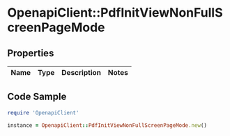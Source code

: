 # OpenapiClient::PdfInitViewNonFullScreenPageMode

## Properties

Name | Type | Description | Notes
------------ | ------------- | ------------- | -------------

## Code Sample

```ruby
require 'OpenapiClient'

instance = OpenapiClient::PdfInitViewNonFullScreenPageMode.new()
```


